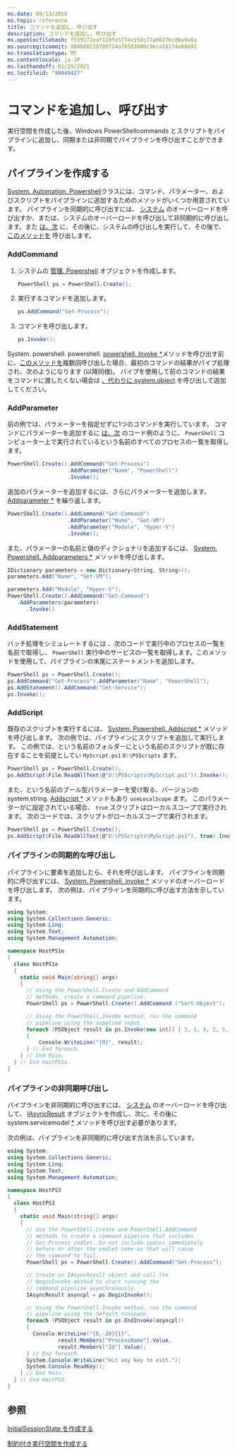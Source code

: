 ```yaml
---
ms.date: 09/13/2016
ms.topic: reference
title: コマンドを追加し、呼び出す
description: コマンドを追加し、呼び出す
ms.openlocfilehash: f539172eaf119fe5774e158c77a00276c8ba9e0a
ms.sourcegitcommit: 880b00218708724a76503000c9eca181f4e00891
ms.translationtype: MT
ms.contentlocale: ja-JP
ms.lasthandoff: 01/29/2021
ms.locfileid: "99049427"
---
```

# <a name="adding-and-invoking-commands"></a>コマンドを追加し、呼び出す

実行空間を作成した後、Windows PowerShellcommands とスクリプトをパイプラインに追加し、同期または非同期でパイプラインを呼び出すことができます。

## <a name="creating-a-pipeline"></a>パイプラインを作成する

[System. Automation. Powershell](/dotnet/api/system.management.automation.powershell)クラスには、コマンド、パラメーター、およびスクリプトをパイプラインに追加するためのメソッドがいくつか用意されています。 パイプラインを同期的に呼び出すには、 [システム](/dotnet/api/System.Management.Automation.PowerShell.Invoke) のオーバーロードを呼び出すか、または、システムのオーバーロードを呼び出して非同期的に呼び出します。また [は、次](/dotnet/api/System.Management.Automation.PowerShell.BeginInvoke) に、その後に、システムの呼び出しを実行して、その後で、 [このメソッドを](/dotnet/api/System.Management.Automation.PowerShell.EndInvoke) 呼び出します。

### <a name="addcommand"></a>AddCommand

1. システムの [管理. Powershell](/dotnet/api/system.management.automation.powershell) オブジェクトを作成します。

   ```csharp
   PowerShell ps = PowerShell.Create();
   ```

2. 実行するコマンドを追加します。

   ```csharp
   ps.AddCommand("Get-Process");
   ```

3. コマンドを呼び出します。

   ```csharp
   ps.Invoke();
   ```

System. powershell. powershell. [powershell. Invoke *](/dotnet/api/System.Management.Automation.PowerShell.Invoke)メソッドを呼び出す前に、[このメソッドを](/dotnet/api/System.Management.Automation.PowerShell.AddCommand)複数回呼び出した場合、最初のコマンドの結果がパイプ処理され、次のようになります (以降同様)。 パイプを使用して前のコマンドの結果をコマンドに渡したくない場合は [、代わりに system.object](/dotnet/api/System.Management.Automation.PowerShell.AddStatement) を呼び出して追加してください。

### <a name="addparameter"></a>AddParameter

 前の例では、パラメーターを指定せずに1つのコマンドを実行しています。 コマンドにパラメーターを追加するに [は、次](/dotnet/api/System.Management.Automation.PSCommand.AddParameter) のコード例のように、 `PowerShell` コンピューター上で実行されているという名前のすべてのプロセスの一覧を取得します。

```csharp
PowerShell.Create().AddCommand("Get-Process")
                   .AddParameter("Name", "PowerShell")
                   .Invoke();
```

追加のパラメーターを追加するには、さらにパラメーターを追加します。 [Addparameter *](/dotnet/api/System.Management.Automation.PSCommand.AddParameter) を繰り返します。

```csharp
PowerShell.Create().AddCommand("Get-Command")
                   .AddParameter("Name", "Get-VM")
                   .AddParameter("Module", "Hyper-V")
                   .Invoke();
```

また、パラメーターの名前と値のディクショナリを追加するには、 [System. Powershell. Addparameters *](/dotnet/api/System.Management.Automation.PowerShell.AddParameters) メソッドを呼び出します。

```csharp
IDictionary parameters = new Dictionary<String, String>();
parameters.Add("Name", "Get-VM");

parameters.Add("Module", "Hyper-V");
PowerShell.Create().AddCommand("Get-Command")
   .AddParameters(parameters)
      .Invoke()

```

### <a name="addstatement"></a>AddStatement

バッチ処理をシミュレートするには[](/dotnet/api/System.Management.Automation.PowerShell.AddStatement) 、次のコードで実行中のプロセスの一覧を名前で取得し、 `PowerShell` 実行中のサービスの一覧を取得します。このメソッドを使用して、パイプラインの末尾にステートメントを追加します。

```csharp
PowerShell ps = PowerShell.Create();
ps.AddCommand("Get-Process").AddParameter("Name", "PowerShell");
ps.AddStatement().AddCommand("Get-Service");
ps.Invoke();
```

### <a name="addscript"></a>AddScript

既存のスクリプトを実行するには、 [System. Powershell. Addscript *](/dotnet/api/System.Management.Automation.PowerShell.AddScript) メソッドを呼び出します。 次の例では、パイプラインにスクリプトを追加して実行します。 この例では、という名前のフォルダーにという名前のスクリプトが既に存在することを前提としてい `MyScript.ps1` `D:\PSScripts` ます。

```csharp
PowerShell ps = PowerShell.Create();
ps.AddScript(File.ReadAllText(@"D:\PSScripts\MyScript.ps1")).Invoke();
```

また、という名前のブール型パラメーターを受け取る、バージョンの system.string. [Addscript *](/dotnet/api/System.Management.Automation.PowerShell.AddScript) メソッドもあり `useLocalScope` ます。 このパラメーターがに設定されている場合、 `true` スクリプトはローカルスコープで実行されます。 次のコードでは、スクリプトがローカルスコープで実行されます。

```csharp
PowerShell ps = PowerShell.Create();
ps.AddScript(File.ReadAllText(@"D:\PSScripts\MyScript.ps1"), true).Invoke();
```

### <a name="invoking-a-pipeline-synchronously"></a>パイプラインの同期的な呼び出し

パイプラインに要素を追加したら、それを呼び出します。 パイプラインを同期的に呼び出すには、 [System. Powershell. invoke *](/dotnet/api/System.Management.Automation.PowerShell.Invoke) メソッドのオーバーロードを呼び出します。 次の例は、パイプラインを同期的に呼び出す方法を示しています。

```csharp
using System;
using System.Collections.Generic;
using System.Linq;
using System.Text;
using System.Management.Automation;

namespace HostPS1e
{
  class HostPS1e
  {
    static void Main(string[] args)
    {
      // Using the PowerShell.Create and AddCommand
      // methods, create a command pipeline.
      PowerShell ps = PowerShell.Create().AddCommand ("Sort-Object");

      // Using the PowerShell.Invoke method, run the command
      // pipeline using the supplied input.
      foreach (PSObject result in ps.Invoke(new int[] { 3, 1, 6, 2, 5, 4 }))
      {
          Console.WriteLine("{0}", result);
      } // End foreach.
    } // End Main.
  } // End HostPS1e.
}
```

### <a name="invoking-a-pipeline-asynchronously"></a>パイプラインの非同期呼び出し

パイプラインを非同期的に呼び出すには、 [システム](/dotnet/api/System.Management.Automation.PowerShell.BeginInvoke) のオーバーロードを呼び出して、 [IAsyncResult](/dotnet/api/system.iasyncresult) オブジェクトを作成し、次に、その後に system.servicemodel [*](/dotnet/api/System.Management.Automation.PowerShell.EndInvoke) メソッドを呼び出す必要があります。

 次の例は、パイプラインを非同期的に呼び出す方法を示しています。

```csharp
using System;
using System.Collections.Generic;
using System.Linq;
using System.Text;
using System.Management.Automation;

namespace HostPS3
{
  class HostPS3
  {
    static void Main(string[] args)
    {
      // Use the PowerShell.Create and PowerShell.AddCommand
      // methods to create a command pipeline that includes
      // Get-Process cmdlet. Do not include spaces immediately
      // before or after the cmdlet name as that will cause
      // the command to fail.
      PowerShell ps = PowerShell.Create().AddCommand("Get-Process");

      // Create an IAsyncResult object and call the
      // BeginInvoke method to start running the
      // command pipeline asynchronously.
      IAsyncResult asyncpl = ps.BeginInvoke();

      // Using the PowerShell.Invoke method, run the command
      // pipeline using the default runspace.
      foreach (PSObject result in ps.EndInvoke(asyncpl))
      {
        Console.WriteLine("{0,-20}{1}",
                result.Members["ProcessName"].Value,
                result.Members["Id"].Value);
      } // End foreach.
      System.Console.WriteLine("Hit any key to exit.");
      System.Console.ReadKey();
    } // End Main.
  } // End HostPS3.
}
```

## <a name="see-also"></a>参照

 [InitialSessionState を作成する](./creating-an-initialsessionstate.md)

 [制約付き実行空間を作成する](./creating-a-constrained-runspace.md)

